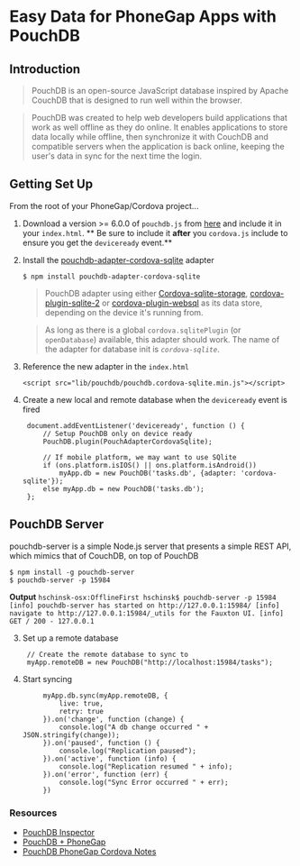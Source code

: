 # Easy Data for PhoneGap Apps with PouchDB

## Introduction
>PouchDB is an open-source JavaScript database inspired by Apache CouchDB that is designed to run well within the browser.

>PouchDB was created to help web developers build applications that work as well offline as they do online.
It enables applications to store data locally while offline, then synchronize it with CouchDB and compatible servers when the 
application is back online, keeping the user's data in sync for the next time the login. 

## Getting Set Up

From the root of your PhoneGap/Cordova project...

1. Download a version >= 6.0.0 of `pouchdb.js` from [here](https://github.com/pouchdb/pouchdb/releases) and include it in your `index.html`.
** Be sure to include it **after** you `cordova.js` include to ensure you get the `deviceready` event.**

    <script src="/path/to/pouchdb.js"></script>

2. Install the [pouchdb-adapter-cordova-sqlite](https://github.com/nolanlawson/pouchdb-adapter-cordova-sqlite) adapter

    `$ npm install pouchdb-adapter-cordova-sqlite`

    >PouchDB adapter using either [Cordova-sqlite-storage](https://github.com/litehelpers/Cordova-sqlite-storage), 
    [cordova-plugin-sqlite-2](https://github.com/nolanlawson/cordova-plugin-sqlite-2) or [cordova-plugin-websql](https://www.npmjs.com/package/cordova-plugin-websql) 
    as its data store, depending on the device it's running from.

    >As long as there is a global `cordova.sqlitePlugin` (or `openDatabase`) available, this adapter should work. The 
    name of the adapter for database init is *`cordova-sqlite`*.        

3. Reference the new adapter in the `index.html`

    `<script src="lib/pouchdb/pouchdb.cordova-sqlite.min.js"></script>`

2. Create a new local and remote database when the `deviceready` event is fired

        document.addEventListener('deviceready', function () {
            // Setup PouchDB only on device ready
            PouchDB.plugin(PouchAdapterCordovaSqlite);
    
            // If mobile platform, we may want to use SQlite 
            if (ons.platform.isIOS() || ons.platform.isAndroid())
                myApp.db = new PouchDB('tasks.db', {adapter: 'cordova-sqlite'});
            else myApp.db = new PouchDB('tasks.db');                          
        };

## PouchDB Server
pouchdb-server is a simple Node.js server that presents a simple REST API, which mimics that of CouchDB, on top of PouchDB

    $ npm install -g pouchdb-server
    $ pouchdb-server -p 15984
    
**Output**
    ```hschinsk-osx:OfflineFirst hschinsk$ pouchdb-server -p 15984
    [info] pouchdb-server has started on http://127.0.0.1:15984/
    [info] navigate to http://127.0.0.1:15984/_utils for the Fauxton UI.
    [info] GET / 200 - 127.0.0.1```

3. Set up a remote database 

        // Create the remote database to sync to 
        myApp.remoteDB = new PouchDB("http://localhost:15984/tasks");

4. Start syncing        
            
            myApp.db.sync(myApp.remoteDB, {
				live: true,
				retry: true
			}).on('change', function (change) {
				console.log("A db change occurred " + JSON.stringify(change));				
			}).on('paused', function () {
				console.log("Replication paused");				
			}).on('active', function (info) {
				console.log("Replication resumed " + info);				
			}).on('error', function (err) {
				console.log("Sync Error occurred " + err);				
			})

### Resources
- [PouchDB Inspector](https://chrome.google.com/webstore/detail/pouchdb-inspector/hbhhpaojmpfimakffndmpmpndcmonkfa)
- [PouchDB + PhoneGap](https://github.com/pouchdb/pouchdb/wiki/PouchDB-on-Phonegap)
- [PouchDB PhoneGap Cordova Notes](https://github.com/nolanlawson/pouchdb-phonegap-cordova)

